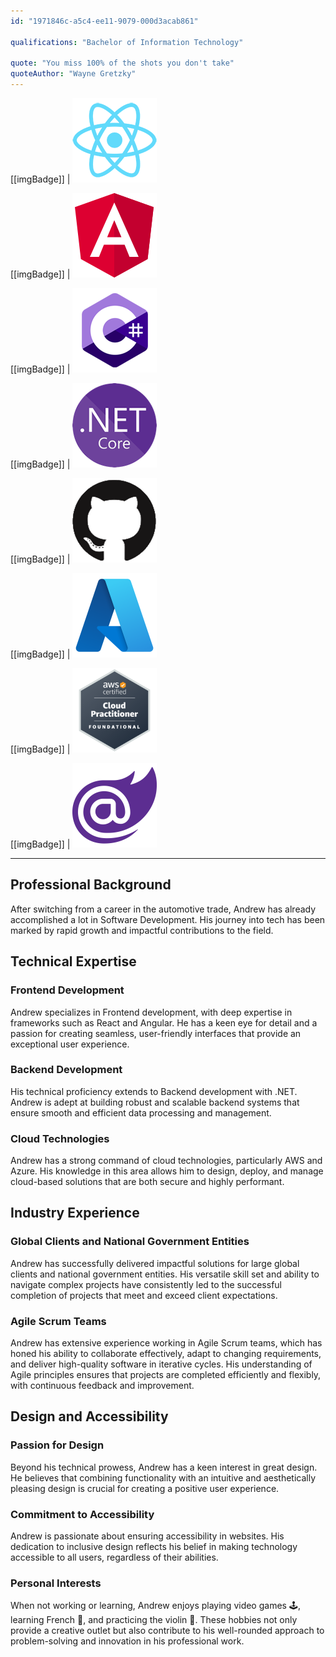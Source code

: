 ```yaml
---
id: "1971846c-a5c4-ee11-9079-000d3acab861"

qualifications: "Bachelor of Information Technology"

quote: "You miss 100% of the shots you don't take"
quoteAuthor: "Wayne Gretzky"
---
```


[[imgBadge]]
| ![](../badges/Developer-react.png)

[[imgBadge]]
| ![](../badges/Developer-angular.png)

[[imgBadge]]
| ![](../badges/Developer-c-sharp.png)

[[imgBadge]]
| ![](../badges/Developer-dotnet-core.png)

[[imgBadge]]
| ![](../badges/Developer-github.png)

[[imgBadge]]
| ![](../badges/Business-microsoft-azure.png)

[[imgBadge]]
| ![](../badges/Certification-aws-cloud-practitioner-foundational.png)

[[imgBadge]]
| ![](../badges/Developer-blazor.png)

---

## Professional Background

After switching from a career in the automotive trade, Andrew has already accomplished a lot in Software Development. His journey into tech has been marked by rapid growth and impactful contributions to the field.

## Technical Expertise

### Frontend Development

Andrew specializes in Frontend development, with deep expertise in frameworks such as React and Angular. He has a keen eye for detail and a passion for creating seamless, user-friendly interfaces that provide an exceptional user experience.

### Backend Development

His technical proficiency extends to Backend development with .NET. Andrew is adept at building robust and scalable backend systems that ensure smooth and efficient data processing and management.

### Cloud Technologies

Andrew has a strong command of cloud technologies, particularly AWS and Azure. His knowledge in this area allows him to design, deploy, and manage cloud-based solutions that are both secure and highly performant.

## Industry Experience

### Global Clients and National Government Entities

Andrew has successfully delivered impactful solutions for large global clients and national government entities. His versatile skill set and ability to navigate complex projects have consistently led to the successful completion of projects that meet and exceed client expectations.

### Agile Scrum Teams

Andrew has extensive experience working in Agile Scrum teams, which has honed his ability to collaborate effectively, adapt to changing requirements, and deliver high-quality software in iterative cycles. His understanding of Agile principles ensures that projects are completed efficiently and flexibly, with continuous feedback and improvement.

## Design and Accessibility

### Passion for Design

Beyond his technical prowess, Andrew has a keen interest in great design. He believes that combining functionality with an intuitive and aesthetically pleasing design is crucial for creating a positive user experience.

### Commitment to Accessibility

Andrew is passionate about ensuring accessibility in websites. His dedication to inclusive design reflects his belief in making technology accessible to all users, regardless of their abilities.

### Personal Interests

When not working or learning, Andrew enjoys playing video games 🕹️, learning French 🥐, and practicing the violin 🎻. These hobbies not only provide a creative outlet but also contribute to his well-rounded approach to problem-solving and innovation in his professional work.
